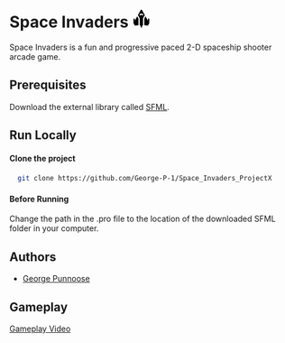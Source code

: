 <!-- # Space Invaders [![icon](https://i.ibb.co/fX6GvRh/icon.png)](https://ibb.co/wdGrsH9) -->
# Space Invaders ![icon](Textures/icon.png)

Space Invaders is a fun and progressive paced 2-D spaceship shooter arcade game.

## Prerequisites

Download the external library called [SFML](https://www.sfml-dev.org/download/sfml/2.5.1/).

## Run Locally
#### Clone the project

```bash
  git clone https://github.com/George-P-1/Space_Invaders_ProjectX
```

#### Before Running
Change the path in the .pro file to the location of the downloaded SFML folder in your computer.

## Authors
- [George Punnoose](https://www.github.com/George-P-1)

## Gameplay
[Gameplay Video](https://www.youtube.com/watch?v=RiMxhGQV17I)